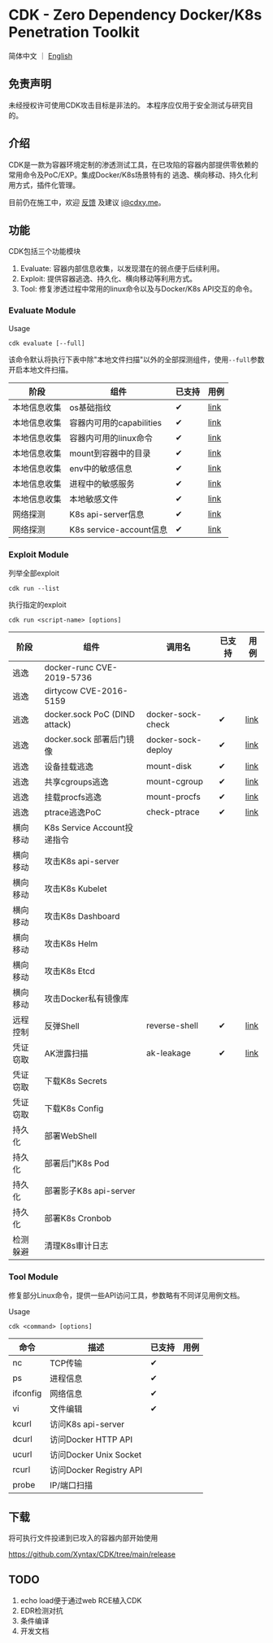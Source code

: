 # CDK - Zero Dependency Docker/K8s Penetration Toolkit

简体中文 ｜ [English](https://github.com/Xyntax/CDK/README_EN.md)

## 免责声明

未经授权许可使用CDK攻击目标是非法的。
本程序应仅用于安全测试与研究目的。


## 介绍

CDK是一款为容器环境定制的渗透测试工具，在已攻陷的容器内部提供零依赖的常用命令及PoC/EXP。集成Docker/K8s场景特有的 逃逸、横向移动、持久化利用方式，插件化管理。

目前仍在施工中，欢迎 [反馈](https://github.com/Xyntax/CDK/issues) 及建议 <i@cdxy.me>。 

## 功能

CDK包括三个功能模块

1. Evaluate: 容器内部信息收集，以发现潜在的弱点便于后续利用。
2. Exploit: 提供容器逃逸、持久化、横向移动等利用方式。
3. Tool: 修复渗透过程中常用的linux命令以及与Docker/K8s API交互的命令。

### Evaluate Module

Usage 
```
cdk evaluate [--full]
```
该命令默认将执行下表中除"本地文件扫描"以外的全部探测组件，使用`--full`参数开启本地文件扫描。

|阶段|组件|已支持|用例|
|---|---|---|---|
|本地信息收集|os基础指纹|✔|[link](https://github.com/Xyntax/CDK/wiki/Evaluate:-System-Info)|
|本地信息收集|容器内可用的capabilities|✔|[link](https://github.com/Xyntax/CDK/wiki/Evaluate:-Commands-and-Capabilities)|
|本地信息收集|容器内可用的linux命令|✔|[link](https://github.com/Xyntax/CDK/wiki/Evaluate:-Commands-and-Capabilities)|
|本地信息收集|mount到容器中的目录|✔|[link](https://github.com/Xyntax/CDK/wiki/Evaluate:-Mounts)|
|本地信息收集|env中的敏感信息|✔|[link](https://github.com/Xyntax/CDK/wiki/Evaluate:-Services)|
|本地信息收集|进程中的敏感服务|✔|[link](https://github.com/Xyntax/CDK/wiki/Evaluate:-Services)|
|本地信息收集|本地敏感文件|✔|[link](https://github.com/Xyntax/CDK/wiki/Evaluate:-Sensitive-Files)|
|网络探测|K8s api-server信息|✔|[link](https://github.com/Xyntax/CDK/wiki/Evaluate:-K8s-API-Server)|
|网络探测|K8s service-account信息|✔|[link](https://github.com/Xyntax/CDK/wiki/Evaluate:-K8s-Service-Account)|

### Exploit Module

列举全部exploit
```
cdk run --list
```

执行指定的exploit
```
cdk run <script-name> [options]
```

|阶段|组件|调用名|已支持|用例|
|---|---|---|---|---|
|逃逸|docker-runc CVE-2019-5736||||
|逃逸|dirtycow CVE-2016-5159||||
|逃逸|docker.sock PoC (DIND attack)|docker-sock-check|✔|[link](https://github.com/Xyntax/CDK/wiki/Exploit:-docker-sock-check)|
|逃逸|docker.sock 部署后门镜像|docker-sock-deploy|✔|[link](https://github.com/Xyntax/CDK/wiki/Exploit:-docker-sock-deploy)|
|逃逸|设备挂载逃逸|mount-disk|✔|[link](https://github.com/Xyntax/CDK/wiki/Exploit:-mount-disk)|
|逃逸|共享cgroups逃逸|mount-cgroup|✔|[link](https://github.com/Xyntax/CDK/wiki/Exploit:-mount-cgroup)|
|逃逸|挂载procfs逃逸|mount-procfs|✔|[link](https://github.com/Xyntax/CDK/wiki/Exploit:-mount-procfs)|
|逃逸|ptrace逃逸PoC|check-ptrace|✔|[link](https://github.com/Xyntax/CDK/wiki/Exploit:-check-ptrace)|
|横向移动|K8s Service Account投递指令||||
|横向移动|攻击K8s api-server||||
|横向移动|攻击K8s Kubelet||||
|横向移动|攻击K8s Dashboard||||
|横向移动|攻击K8s Helm||||
|横向移动|攻击K8s Etcd||||
|横向移动|攻击Docker私有镜像库||||
|远程控制|反弹Shell|reverse-shell|✔|[link](https://github.com/Xyntax/CDK/wiki/Exploit:-reverse-shell)|
|凭证窃取|AK泄露扫描|ak-leakage|✔|[link](https://github.com/Xyntax/CDK/wiki/Exploit:-ak-leakage)|
|凭证窃取|下载K8s Secrets||||
|凭证窃取|下载K8s Config||||
|持久化|部署WebShell||||
|持久化|部署后门K8s Pod||||
|持久化|部署影子K8s api-server||||
|持久化|部署K8s Cronbob||||
|检测躲避|清理K8s审计日志||||


### Tool Module

修复部分Linux命令，提供一些API访问工具，参数略有不同详见用例文档。

Usage
```
cdk <command> [options]
```

|命令|描述|已支持|用例|
|---|---|---|---|
|nc|TCP传输|✔||
|ps|进程信息|✔||
|ifconfig|网络信息|✔||
|vi|文件编辑|✔||
|kcurl|访问K8s api-server|||
|dcurl|访问Docker HTTP API|||
|ucurl|访问Docker Unix Socket|||
|rcurl|访问Docker Registry API|||
|probe|IP/端口扫描|||

## 下载
将可执行文件投递到已攻入的容器内部开始使用

https://github.com/Xyntax/CDK/tree/main/release

## TODO

1. echo load便于通过web RCE植入CDK
2. EDR检测对抗
3. 条件编译
4. 开发文档
